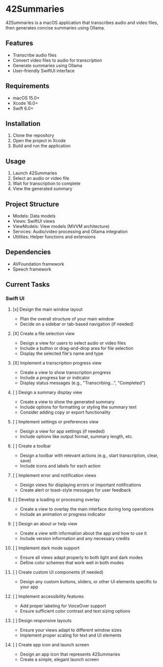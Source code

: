 # 42Summaries

42Summaries is a macOS application that transcribes audio and video files, then generates concise summaries using Ollama.

## Features

- Transcribe audio files
- Convert video files to audio for transcription
- Generate summaries using Ollama
- User-friendly SwiftUI interface

## Requirements

- macOS 15.0+
- Xcode 16.0+
- Swift 6.0+

## Installation

1. Clone the repository
2. Open the project in Xcode
3. Build and run the application

## Usage

1. Launch 42Summaries
2. Select an audio or video file
3. Wait for transcription to complete
4. View the generated summary

## Project Structure

- Models: Data models
- Views: SwiftUI views
- ViewModels: View models (MVVM architecture)
- Services: Audio/video processing and Ollama integration
- Utilities: Helper functions and extensions

## Dependencies

- AVFoundation framework
- Speech framework

## Current Tasks

### Swift UI
1. [x] Design the main window layout
   - Plan the overall structure of your main window
   - Decide on a sidebar or tab-based navigation (if needed)

2. [X] Create a file selection view
   - Design a view for users to select audio or video files
   - Include a button or drag-and-drop area for file selection
   - Display the selected file's name and type

3. [X] Implement a transcription progress view
   - Create a view to show transcription progress
   - Include a progress bar or indicator
   - Display status messages (e.g., "Transcribing...", "Completed")

4. [ ] Design a summary display view
   - Create a view to show the generated summary
   - Include options for formatting or styling the summary text
   - Consider adding copy or export functionality

5. [ ] Implement settings or preferences view
   - Design a view for app settings (if needed)
   - Include options like output format, summary length, etc.

6. [ ] Create a toolbar
   - Design a toolbar with relevant actions (e.g., start transcription, clear, save)
   - Include icons and labels for each action

7. [ ] Implement error and notification views
   - Design views for displaying errors or important notifications
   - Create alert or toast-style messages for user feedback

8. [ ] Develop a loading or processing overlay
   - Create a view to overlay the main interface during long operations
   - Include an animation or progress indicator

9. [ ] Design an about or help view
   - Create a view with information about the app and how to use it
   - Include version information and any necessary credits

10. [ ] Implement dark mode support
    - Ensure all views adapt properly to both light and dark modes
    - Define color schemes that work well in both modes

11. [ ] Create custom UI components (if needed)
    - Design any custom buttons, sliders, or other UI elements specific to your app

12. [ ] Implement accessibility features
    - Add proper labeling for VoiceOver support
    - Ensure sufficient color contrast and text sizing options

13. [ ] Design responsive layouts
    - Ensure your views adapt to different window sizes
    - Implement proper scaling for text and UI elements

14. [ ] Create app icon and launch screen
    - Design an app icon that represents 42Summaries
    - Create a simple, elegant launch screen
